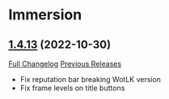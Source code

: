 # Immersion

## [1.4.13](https://github.com/seblindfors/Immersion/tree/1.4.13) (2022-10-30)
[Full Changelog](https://github.com/seblindfors/Immersion/compare/1.4.12...1.4.13) [Previous Releases](https://github.com/seblindfors/Immersion/releases)

- Fix reputation bar breaking WotLK version  
- Fix frame levels on title buttons  
